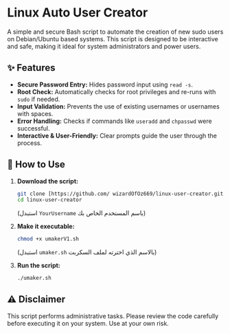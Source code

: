 # Linux Auto User Creator

A simple and secure Bash script to automate the creation of new sudo users on Debian/Ubuntu based systems. This script is designed to be interactive and safe, making it ideal for system administrators and power users.

## ✨ Features

- **Secure Password Entry:** Hides password input using `read -s`.
- **Root Check:** Automatically checks for root privileges and re-runs with `sudo` if needed.
- **Input Validation:** Prevents the use of existing usernames or usernames with spaces.
- **Error Handling:** Checks if commands like `useradd` and `chpasswd` were successful.
- **Interactive & User-Friendly:** Clear prompts guide the user through the process.

## 🚀 How to Use

1.  **Download the script:**
    ```bash
    git clone [https://github.com/ wizardOfOz669/linux-user-creator.git](https://github.com/ wizardOfOz669/linux-user-creator.git)
    cd linux-user-creator
    ```
    (استبدل `YourUsername` باسم المستخدم الخاص بك)

2.  **Make it executable:**
    ```bash
    chmod +x umakerV1.sh 
    ```
    (استبدل `umaker.sh` بالاسم الذي اخترته لملف السكربت)

3.  **Run the script:**
    ```bash
    ./umaker.sh
    ```

## ⚠️ Disclaimer

This script performs administrative tasks. Please review the code carefully before executing it on your system. Use at your own risk.
